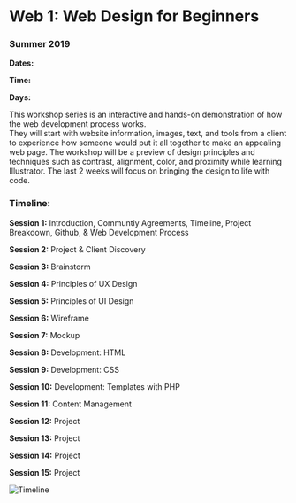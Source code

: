 # Web 1: Web Design for Beginners 
### Summer 2019 



**Dates:**

**Time:**

**Days:**


This workshop series is an interactive and hands-on demonstration of how the web development process works.  
They will start with website information, images, text, and tools from a client to experience how someone 
would put it all together to make an appealing web page. The workshop will be a preview of design principles 
and techniques such as contrast, alignment, color, and proximity while learning Illustrator. 
The last 2 weeks will focus on bringing the design to life with code.

### Timeline:

  
**Session 1:** Introduction, Communtiy Agreements, Timeline, Project Breakdown, Github,  & Web Development Process
  
**Session 2:** Project & Client Discovery
  
**Session 3:** Brainstorm

**Session 4:** Principles of UX Design
  
**Session 5:** Principles of UI Design
  
**Session 6:** Wireframe

**Session 7:** Mockup
  
**Session 8:** Development: HTML
  
**Session 9:** Development: CSS

**Session 10:** Development: Templates with PHP
  
**Session 11:** Content Management 
  
**Session 12:** Project

**Session 13:** Project

**Session 14:** Project

**Session 15:** Project



![Timeline](/assests/images/Web1Timeline.png)
